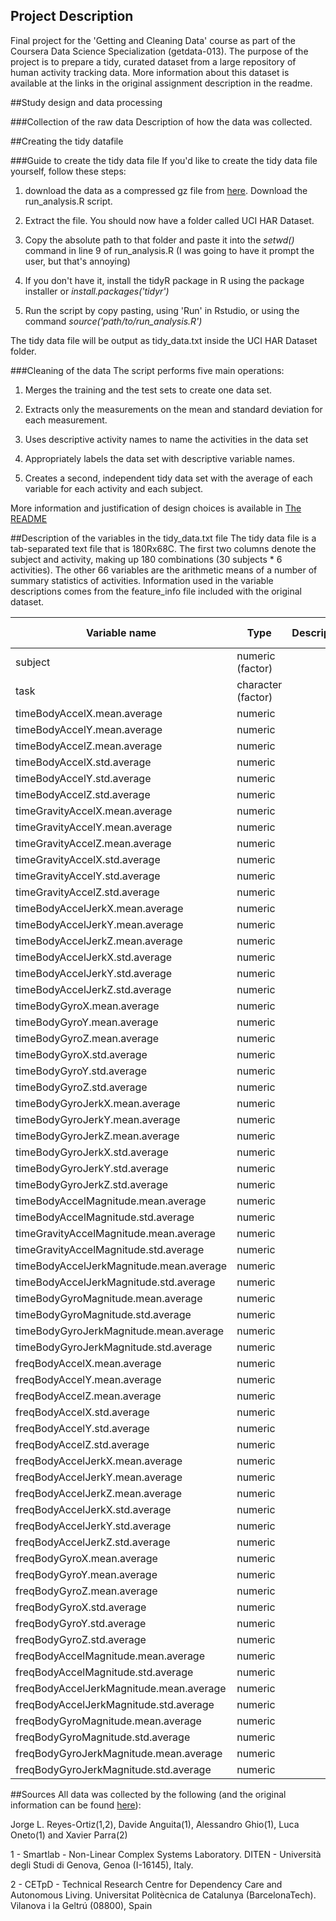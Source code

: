 ## Project Description
Final project for the 'Getting and Cleaning Data' course as part of the Coursera Data Science Specialization (getdata-013). The purpose of the project is to prepare a tidy, curated dataset from a large repository of human activity tracking data. More information about this dataset is available at the links in the original assignment description in the readme. 
 
##Study design and data processing
 
###Collection of the raw data
Description of how the data was collected.
 
##Creating the tidy datafile
 
###Guide to create the tidy data file
If you'd like to create the tidy data file yourself, follow these steps: 

1. download the data as a compressed gz file from [here](https://d396qusza40orc.cloudfront.net/getdata%2Fprojectfiles%2FUCI%20HAR%20Dataset.zip). Download the run_analysis.R script.

2. Extract the file. You should now have a folder called UCI HAR Dataset. 

3. Copy the absolute path to that folder and paste it into the *setwd()* command in line 9 of run_analysis.R (I was going to have it prompt the user, but that's annoying)

4. If you don't have it, install the tidyR package in R using the package installer or *install.packages('tidyr')*

5. Run the script by copy pasting, using 'Run' in Rstudio, or using the command *source('path/to/run_analysis.R')*

The tidy data file will be output as tidy_data.txt inside the UCI HAR Dataset folder.
 
###Cleaning of the data
The script performs five main operations:
1. Merges the training and the test sets to create one data set.

2. Extracts only the measurements on the mean and standard deviation for each measurement. 

3. Uses descriptive activity names to name the activities in the data set

4. Appropriately labels the data set with descriptive variable names. 

5. Creates a second, independent tidy data set with the average of each variable for each activity and each subject.

More information and justification of design choices is available in [The README](README.md)
 
##Description of the variables in the tidy_data.txt file
The tidy data file is a tab-separated text file that is 180Rx68C. The first two columns denote the subject and activity, making up 180 combinations (30 subjects * 6 activities). The other 66 variables are the arithmetic means of a number of summary statistics of activities. Information used in the variable descriptions comes from the feature_info file included with the original dataset. 

| Variable name                           | Type               | Description | Valid values                                                 | Unit of measurement |
|-----------------------------------------|--------------------|-------------|--------------------------------------------------------------|-------|
| subject                                 | numeric (factor)   |             | 1 to 30                                                      |       |
| task                                    | character (factor) |             | walking<br>walkingupstairswalkingdownstairssittingstandinglaying |       |
| timeBodyAccelX.mean.average             | numeric            |             | -1 to 1                                                      |       |
| timeBodyAccelY.mean.average             | numeric            |             | -1 to 1                                                      |       |
| timeBodyAccelZ.mean.average             | numeric            |             | -1 to 1                                                      |       |
| timeBodyAccelX.std.average              | numeric            |             | -1 to 1                                                      |       |
| timeBodyAccelY.std.average              | numeric            |             | -1 to 1                                                      |       |
| timeBodyAccelZ.std.average              | numeric            |             | -1 to 1                                                      |       |
| timeGravityAccelX.mean.average          | numeric            |             | -1 to 1                                                      |       |
| timeGravityAccelY.mean.average          | numeric            |             | -1 to 1                                                      |       |
| timeGravityAccelZ.mean.average          | numeric            |             | -1 to 1                                                      |       |
| timeGravityAccelX.std.average           | numeric            |             | -1 to 1                                                      |       |
| timeGravityAccelY.std.average           | numeric            |             | -1 to 1                                                      |       |
| timeGravityAccelZ.std.average           | numeric            |             | -1 to 1                                                      |       |
| timeBodyAccelJerkX.mean.average         | numeric            |             | -1 to 1                                                      |       |
| timeBodyAccelJerkY.mean.average         | numeric            |             | -1 to 1                                                      |       |
| timeBodyAccelJerkZ.mean.average         | numeric            |             | -1 to 1                                                      |       |
| timeBodyAccelJerkX.std.average          | numeric            |             | -1 to 1                                                      |       |
| timeBodyAccelJerkY.std.average          | numeric            |             | -1 to 1                                                      |       |
| timeBodyAccelJerkZ.std.average          | numeric            |             | -1 to 1                                                      |       |
| timeBodyGyroX.mean.average              | numeric            |             | -1 to 1                                                      |       |
| timeBodyGyroY.mean.average              | numeric            |             | -1 to 1                                                      |       |
| timeBodyGyroZ.mean.average              | numeric            |             | -1 to 1                                                      |       |
| timeBodyGyroX.std.average               | numeric            |             | -1 to 1                                                      |       |
| timeBodyGyroY.std.average               | numeric            |             | -1 to 1                                                      |       |
| timeBodyGyroZ.std.average               | numeric            |             | -1 to 1                                                      |       |
| timeBodyGyroJerkX.mean.average          | numeric            |             | -1 to 1                                                      |       |
| timeBodyGyroJerkY.mean.average          | numeric            |             | -1 to 1                                                      |       |
| timeBodyGyroJerkZ.mean.average          | numeric            |             | -1 to 1                                                      |       |
| timeBodyGyroJerkX.std.average           | numeric            |             | -1 to 1                                                      |       |
| timeBodyGyroJerkY.std.average           | numeric            |             | -1 to 1                                                      |       |
| timeBodyGyroJerkZ.std.average           | numeric            |             | -1 to 1                                                      |       |
| timeBodyAccelMagnitude.mean.average     | numeric            |             | -1 to 1                                                      |       |
| timeBodyAccelMagnitude.std.average      | numeric            |             | -1 to 1                                                      |       |
| timeGravityAccelMagnitude.mean.average  | numeric            |             | -1 to 1                                                      |       |
| timeGravityAccelMagnitude.std.average   | numeric            |             | -1 to 1                                                      |       |
| timeBodyAccelJerkMagnitude.mean.average | numeric            |             | -1 to 1                                                      |       |
| timeBodyAccelJerkMagnitude.std.average  | numeric            |             | -1 to 1                                                      |       |
| timeBodyGyroMagnitude.mean.average      | numeric            |             | -1 to 1                                                      |       |
| timeBodyGyroMagnitude.std.average       | numeric            |             | -1 to 1                                                      |       |
| timeBodyGyroJerkMagnitude.mean.average  | numeric            |             | -1 to 1                                                      |       |
| timeBodyGyroJerkMagnitude.std.average   | numeric            |             | -1 to 1                                                      |       |
| freqBodyAccelX.mean.average             | numeric            |             | -1 to 1                                                      |       |
| freqBodyAccelY.mean.average             | numeric            |             | -1 to 1                                                      |       |
| freqBodyAccelZ.mean.average             | numeric            |             | -1 to 1                                                      |       |
| freqBodyAccelX.std.average              | numeric            |             | -1 to 1                                                      |       |
| freqBodyAccelY.std.average              | numeric            |             | -1 to 1                                                      |       |
| freqBodyAccelZ.std.average              | numeric            |             | -1 to 1                                                      |       |
| freqBodyAccelJerkX.mean.average         | numeric            |             | -1 to 1                                                      |       |
| freqBodyAccelJerkY.mean.average         | numeric            |             | -1 to 1                                                      |       |
| freqBodyAccelJerkZ.mean.average         | numeric            |             | -1 to 1                                                      |       |
| freqBodyAccelJerkX.std.average          | numeric            |             | -1 to 1                                                      |       |
| freqBodyAccelJerkY.std.average          | numeric            |             | -1 to 1                                                      |       |
| freqBodyAccelJerkZ.std.average          | numeric            |             | -1 to 1                                                      |       |
| freqBodyGyroX.mean.average              | numeric            |             | -1 to 1                                                      |       |
| freqBodyGyroY.mean.average              | numeric            |             | -1 to 1                                                      |       |
| freqBodyGyroZ.mean.average              | numeric            |             | -1 to 1                                                      |       |
| freqBodyGyroX.std.average               | numeric            |             | -1 to 1                                                      |       |
| freqBodyGyroY.std.average               | numeric            |             | -1 to 1                                                      |       |
| freqBodyGyroZ.std.average               | numeric            |             | -1 to 1                                                      |       |
| freqBodyAccelMagnitude.mean.average     | numeric            |             | -1 to 1                                                      |       |
| freqBodyAccelMagnitude.std.average      | numeric            |             | -1 to 1                                                      |       |
| freqBodyAccelJerkMagnitude.mean.average | numeric            |             | -1 to 1                                                      |       |
| freqBodyAccelJerkMagnitude.std.average  | numeric            |             | -1 to 1                                                      |       |
| freqBodyGyroMagnitude.mean.average      | numeric            |             | -1 to 1                                                      |       |
| freqBodyGyroMagnitude.std.average       | numeric            |             | -1 to 1                                                      |       |
| freqBodyGyroJerkMagnitude.mean.average  | numeric            |             | -1 to 1                                                      |       |
| freqBodyGyroJerkMagnitude.std.average   | numeric            |             | -1 to 1                                                      |       |
 
##Sources
All data was collected by the following (and the original information can be found [here](http://archive.ics.uci.edu/ml/datasets/Human+Activity+Recognition+Using+Smartphones)):

Jorge L. Reyes-Ortiz(1,2), Davide Anguita(1), Alessandro Ghio(1), Luca Oneto(1) and Xavier Parra(2)

1 - Smartlab - Non-Linear Complex Systems Laboratory. DITEN - Università degli Studi di Genova, Genoa (I-16145), Italy.

2 - CETpD - Technical Research Centre for Dependency Care and Autonomous Living. Universitat Politècnica de Catalunya (BarcelonaTech). Vilanova i la Geltrú (08800), Spain 